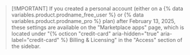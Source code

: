 >[!IMPORTANT] If you created a personal account (either on a {% data variables.product.prodname_free_user %} or {% data variables.product.prodname_pro %} plan) after February 13, 2025, these settings are available on the "Marketplace apps" page, which is located under "{% octicon "credit-card" aria-hidden="true" aria-label="credit-card" %} Billing & Licensing" in the "Access" section of the sidebar.
